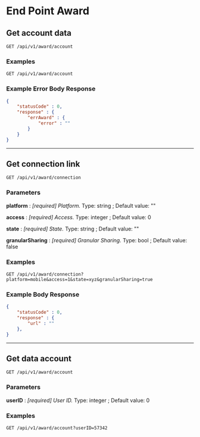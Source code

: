 # End Point Award

## Get account data
`GET /api/v1/award/account`

### Examples

`GET /api/v1/award/account`

### Example Error Body Response

```json
{
    "statusCode" : 0,
    "response" : {
        "errAward" : {
            "error" : ""
        }
    }
}
```

---

## Get connection link
`GET /api/v1/award/connection`

### Parameters

**platform** : _[required] Platform._ Type: string ; Default value: ""

**access** : _[required] Access._ Type: integer ; Default value: 0

**state** : _[required] State._ Type: string ; Default value: ""

**granularSharing** : _[required] Granular Sharing._ Type: bool ; Default value: false

### Examples

`GET /api/v1/award/connection?platform=mobile&access=1&state=xyz&granularSharing=true`

### Example Body Response

```json
{
    "statusCode" : 0,
    "response" : {
        "url" : ""
    },
}
```

---

## Get data account
`GET /api/v1/award/account`

### Parameters

**userID** : _[required] User ID._ Type: integer ; Default value: 0

### Examples

`GET /api/v1/award/account?userID=57342`

